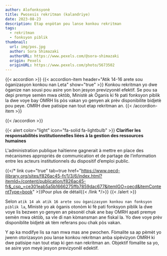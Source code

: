```yaml
---
author: Alofonksyonè
title: Pwosesis rekritman (kalandriye)
date: 2023-08-23
description: Etap enpòtan pou lanse konkou rekritman
tags:
  - rekritman
  - fonksyon piblik
thumbnail:
  url: img/pos.jpg
  author: Sora Shimazaki
  authorURL: https://www.pexels.com/@sora-shimazaki
  origin: Pexels
  originURL: https://www.pexels.com/photo/5673502
---
```


{{< accordion >}}
  {{< accordion-item header="Atik 14-16 arete sou òganizasyon konkou nan Leta" show="true" >}}
  Konkou rekritman yo dwe òganize nan sousi pou asire yon bon jesyon previzyonèl efektif. Se pou sa depi premye semèn mwa oktòb, Ministè ak  Òganis ki fè pati fonksyon piblik la dwe voye bay OMRH lis pòs vakan yo genyen ak prèv disponibilite bidjetè pou peye. OMRH dwe patisipe nan tout etap rekritman an.
  {{< /accordion-item >}}
  <!-- {{< accordion-item header="Accordion Item #3" >}}
    This is the third item's accordion body.
  {{< /accordion-item >}} -->
{{< /accordion >}}

{{< alert color="light" icon="fa-solid fa-lightbulb" >}}
  **Clarifier les responsabilités institutionnelles liées à la gestion des ressources humaines**

  L'administration publique haïtienne gagnerait à mettre en place des mécanismes appropriés de communication et de partage de l’information entre les acteurs institutionnels du dispositif d’emploi public.

  {{</* link cue="true" tab=true href="https://www.oecd-ilibrary.org/sites/f826ac45-fr/1/3/6/index.html?itemId=/content/publication/f826ac45-fr&_csp_=ce301eab5a5b1666275ffb7859dac677&itemIGO=oecd&itemContentType=book" >}}Pour plus de détail{{< /link */>}}
{{< /alert >}}

Selon `atik 14 ak atik 16 arete sou òganizasyon konkou nan fonksyon piblik la`, Ministè yo ak òganis otonòm ki fè pati fonksyon piblik la dwe voye lis bezwen yo genyen an pèsonèl chak ane bay OMRH apati premye semèn mwa oktòb, sa vle di nan kòmansman ane fiskal la. Yo dwe voye prèv disponiblite bidjetè ak tèm referans pou chak pòs vakan. 

Y ap ka modifye lis sa nan mwa mas ane pwochen. Fòmalite sa ap pèmèt yo jwenn otorizasyon pou lanse konkou rekritman anba sipèvizyon OMRH ki dwe patisipe nan tout etap ki gen nan rekritman an. Objektif fòmalite sa yo, se asire yon meyè jesyon previzyonêl edektif.